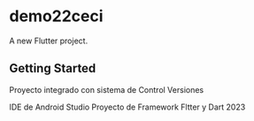 # demo22ceci

A new Flutter project.

## Getting Started

Proyecto integrado con sistema de Control Versiones

IDE de Android Studio
Proyecto de Framework Fltter y Dart 
2023 
